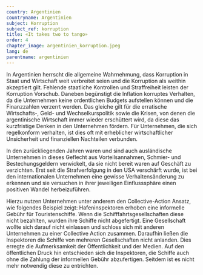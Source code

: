 ```yaml
---
country: Argentinien
countryname: Argentinien
subject: Korruption
subject_ref: korruption
title: «It takes two to tango»
order: 4
chapter_image: argentinien_korruption.jpeg
lang: de
parentname: argentinien
---
```

<div class="content" markdown="1">
In Argentinien herrscht die allgemeine Wahrnehmung, dass Korruption in Staat und Wirtschaft weit verbreitet seien und die Korruption als weithin akzeptiert gilt. Fehlende staatliche Kontrollen und Straffreiheit leisten der Korruption Vorschub. Daneben begünstigt die Inflation korruptes Verhalten, da die Unternehmen keine ordentlichen Budgets aufstellen können und die Finanzzahlen verzerrt werden. Das gleiche gilt für die erratische Wirtschafts-, Geld- und Wechselkurspolitik sowie die Krisen, von denen die argentinische Wirtschaft immer wieder erschüttert wird, da diese das kurzfristige Denken in den Unternehmen fördern. Für Unternehmen, die sich regelkonform verhalten, ist dies oft mit erheblicher wirtschaftlicher Unsicherheit und finanziellen Nachteilen verbunden.

In den zurückliegenden Jahren waren und sind auch ausländische Unternehmen in dieses Geflecht aus Vorteilsannahmen, Schmier- und Bestechungsgeldern verwickelt, da sie nicht bereit waren auf Geschäft zu verzichten. Erst seit die Strafverfolgung in den USA verschärft wurde, ist bei den internationalen Unternehmen eine gewisse Verhaltensänderung zu erkennen und sie versuchen in ihrer jeweiligen Einflusssphäre einen positiven Wandel herbeizuführen.

Hierzu nutzen Unternehmen unter anderem den Collective-Action Ansatz, wie folgendes Beispiel zeigt: Hafeninspektoren erhoben eine informelle Gebühr für Touristenschiffe. Wenn die Schifffahrtsgesellschaften diese nicht bezahlten, wurden ihre Schiffe nicht abgefertigt. Eine Gesellschaft wollte sich darauf nicht einlassen und schloss sich mit anderen Unternehmen zu einer Collective Action zusammen. Daraufhin ließen die Inspektoren die Schiffe von mehreren Gesellschaften nicht anlanden. Dies erregte die Aufmerksamkeit der Öffentlichkeit und der Medien. Auf den öffentlichen Druck hin entschieden sich die Inspektoren, die Schiffe auch ohne die Zahlung der informellen Gebühr abzufertigen. Seitdem ist es nicht mehr notwendig diese zu entrichten.
</div>
